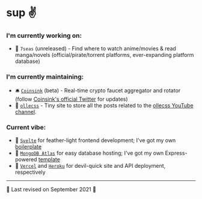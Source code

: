 <!--
**ollefrost/ollefrost** is a ✨ _special_ ✨ repository because its `README.md` (this file) appears on your GitHub profile.

Here are some ideas to get you started:

- 🔭 I’m currently working on ...
- 🌱 I’m currently learning ...
- 👯 I’m looking to collaborate on ...
- 🤔 I’m looking for help with ...
- 💬 Ask me about ...
- 📫 How to reach me: ...
- 😄 Pronouns: ...
- ⚡ Fun fact: ...
-->

# sup ✌️

### I'm currently working on:

- 🌊 `7seas` (unreleased) - Find where to watch anime/movies & read manga/novels (official/pirate/torrent platforms, ever-expanding platform database)
<!-- - 🔮 `Imon` (unreleased) - Social 'linktree', with a twist - 'Ko-Mon-Qi' system (collective value, platform cards, unique value), and heavily statistics-based -->
<!-- - 🍉 `Ye Dada!` (unreleased, on hold) - Trackable Genshin Impact primo codes, web events and possibly even more, in one tidy little place -->

### I'm currently maintaining:

- 🛎️ [`Coinsink`](https://www.coinsink.cc/) (beta) - Real-time crypto faucet aggregator and rotator (follow [Coinsink's official Twitter](https://twitter.com/coinsink) for updates)
- 📔 [`ollecss`](https://ollecss.vercel.app/) - Tiny site to store all the posts related to the [ollecss YouTube channel](https://www.youtube.com/channel/UCBDopo8825exbqCH4N-nv5A).

### Current vibe:

- 🚀 [`Svelte`](https://github.com/sveltejs/svelte) for feather-light frontend development; I've got my own [boilerplate](https://github.com/ollefrost/ollesvelte)
- 📜 [`MongoDB Atlas`](https://www.mongodb.com/cloud/atlas) for easy database hosting; I've got my own Express-powered [template](https://github.com/ollefrost/olleatlas)
- 🎈 [`Vercel`](https://github.com/vercel/vercel) and [`Heroku`](https://github.com/heroku/cli) for devil-quick site and API deployment, respectively

<!--
⚡ `I'm On` (unreleased) - Specialised links for those who play specific games, or use specific sites

🥒 `Hypickles` (unreleased, hiatus) - A place to access a rich amount of live data of your favourite Minecraft servers, and what your friends are up to on them. Currently focused on Hypixel, may expand to other servers in the future

📒 `Teyvat Codex` (unreleased, hiatus) - A reimagined, enhanced API, wiki and community platform for Genshin Impact
-->

<!-- ![](https://svgur.com/i/aMV.svg) -->

---

🍉 Last revised on September 2021 🍉
